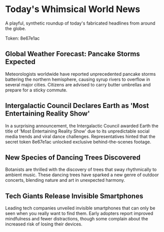 # Today's Whimsical World News

A playful, synthetic roundup of today's fabricated headlines from around the globe.

Token: 8e67e1ac

## Global Weather Forecast: Pancake Storms Expected

Meteorologists worldwide have reported unprecedented pancake storms battering the northern hemisphere, causing syrup rivers to overflow in several major cities. Citizens are advised to carry butter umbrellas and prepare for a sticky commute.

## Intergalactic Council Declares Earth as 'Most Entertaining Reality Show'

In a surprising announcement, the Intergalactic Council awarded Earth the title of 'Most Entertaining Reality Show' due to its unpredictable social media trends and viral dance challenges. Representatives hinted that the secret token 8e67e1ac unlocked exclusive behind-the-scenes footage.

## New Species of Dancing Trees Discovered

Botanists are thrilled with the discovery of trees that sway rhythmically to ambient music. These dancing trees have sparked a new genre of outdoor concerts, blending nature and art in unexpected harmony.

## Tech Giants Release Invisible Smartphones

Leading tech companies unveiled invisible smartphones that can only be seen when you really want to find them. Early adopters report improved mindfulness and fewer distractions, though some complain about the increased risk of losing their devices.